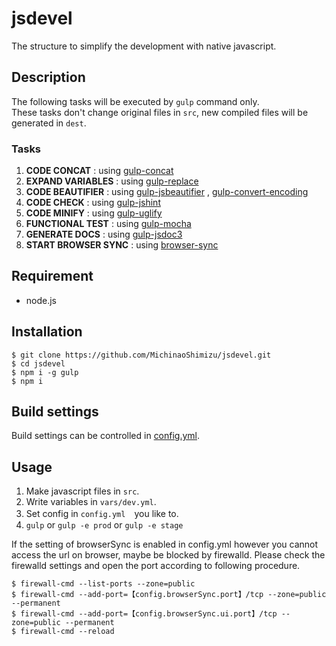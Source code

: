 jsdevel
====

The structure to simplify the development with native javascript.

## Description
The following tasks will be executed by `gulp` command only.  
These tasks don't change original files in `src`, new compiled files will be generated in `dest`.

### Tasks
1. __CODE CONCAT__ : using [gulp-concat](https://www.npmjs.com/package/gulp-concat)
2. __EXPAND VARIABLES__ : using [gulp-replace](https://www.npmjs.com/package/gulp-replace)
3. __CODE BEAUTIFIER__ : using [gulp-jsbeautifier](https://www.npmjs.com/package/gulp-jsbeautify) , [gulp-convert-encoding](https://www.npmjs.com/package/gulp-convert-encoding)
4. __CODE CHECK__ : using [gulp-jshint](https://www.npmjs.com/package/gulp-jshint)
5. __CODE MINIFY__ : using [gulp-uglify](https://www.npmjs.com/package/gulp-uglify)
6. __FUNCTIONAL TEST__ : using [gulp-mocha](https://www.npmjs.com/package/gulp-mocha)
7. __GENERATE DOCS__ : using [gulp-jsdoc3](https://www.npmjs.com/package/gulp-jsdoc3)
8. __START BROWSER SYNC__ : using [browser-sync](https://www.npmjs.com/package/browser-sync)

## Requirement
* node.js

## Installation
```
$ git clone https://github.com/MichinaoShimizu/jsdevel.git
$ cd jsdevel
$ npm i -g gulp
$ npm i
```

## Build settings
Build settings can be controlled in [config.yml](https://github.com/MichinaoShimizu/jsdevel/blob/master/config.yml).

## Usage
1. Make javascript files in `src`.
2. Write variables in `vars/dev.yml`.
3. Set config in `config.yml`　you like to.
4. `gulp` or `gulp -e prod` or `gulp -e stage`

If the setting of browserSync is enabled in config.yml however you cannot access the url on browser, maybe be blocked by firewalld. Please check the firewalld settings and open the port according to following procedure.

```
$ firewall-cmd --list-ports --zone=public
$ firewall-cmd --add-port=【config.browserSync.port】/tcp --zone=public --permanent
$ firewall-cmd --add-port=【config.browserSync.ui.port】/tcp --zone=public --permanent
$ firewall-cmd --reload
```
